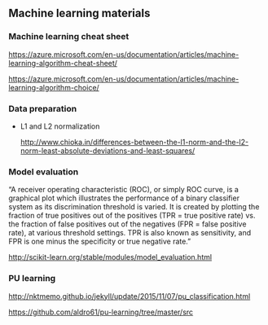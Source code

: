 ## Machine learning materials

### Machine learning cheat sheet

  https://azure.microsoft.com/en-us/documentation/articles/machine-learning-algorithm-cheat-sheet/
  
  https://azure.microsoft.com/en-us/documentation/articles/machine-learning-algorithm-choice/

### Data preparation

- L1 and L2 normalization

  http://www.chioka.in/differences-between-the-l1-norm-and-the-l2-norm-least-absolute-deviations-and-least-squares/

### Model evaluation

“A receiver operating characteristic (ROC), or simply ROC curve, is a graphical plot which illustrates the performance of a binary classifier system as its discrimination threshold is varied. It is created by plotting the fraction of true positives out of the positives (TPR = true positive rate) vs. the fraction of false positives out of the negatives (FPR = false positive rate), at various threshold settings. TPR is also known as sensitivity, and FPR is one minus the specificity or true negative rate.”

  http://scikit-learn.org/stable/modules/model_evaluation.html

### PU learning

  http://nktmemo.github.io/jekyll/update/2015/11/07/pu_classification.html

  https://github.com/aldro61/pu-learning/tree/master/src


